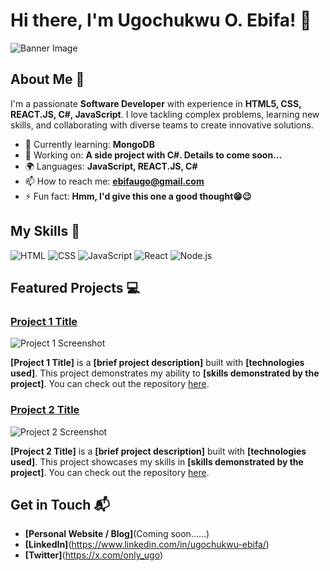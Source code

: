 # Hi there, I'm Ugochukwu O. Ebifa! 👋

![Banner Image](your_banner_image_url_here)

## About Me 🚀

I'm a passionate **Software Developer** with experience in **HTML5, CSS, REACT.JS, C#, JavaScript**. I love tackling complex problems, learning new skills, and collaborating with diverse teams to create innovative solutions.

- 🌱 Currently learning: **MongoDB**
- 🔭 Working on: **A side project with C#. Details to come soon...**
- 🌍 Languages: **JavaScript, REACT.JS, C#**
- 📫 How to reach me: **ebifaugo@gmail.com**
- ⚡ Fun fact: **Hmm, I'd give this one a good thought😁😉**

## My Skills 🧠

![HTML](https://img.shields.io/badge/-HTML-E34F26?style=flat-square&logo=html5&logoColor=white)
![CSS](https://img.shields.io/badge/-CSS-1572B6?style=flat-square&logo=css3&logoColor=white)
![JavaScript](https://img.shields.io/badge/-JavaScript-F7DF1E?style=flat-square&logo=javascript&logoColor=black)
![React](https://img.shields.io/badge/-React-61DAFB?style=flat-square&logo=react&logoColor=black)
![Node.js](https://img.shields.io/badge/-Node.js-339933?style=flat-square&logo=node.js&logoColor=white)

<!-- *Replace the above skill badges with your own skills and expertise. To create more badges, use [checkout this repo](https://github.com/alexandresanlim/Badges4-README.md-Profile).* -->

## Featured Projects 💻

### [Project 1 Title](project_1_link)

![Project 1 Screenshot](project_1_screenshot_url)

**[Project 1 Title]** is a **[brief project description]** built with **[technologies used]**. This project demonstrates my ability to **[skills demonstrated by the project]**. You can check out the repository [here](project_1_repository_link).

### [Project 2 Title](project_2_link)

![Project 2 Screenshot](project_2_screenshot_url)

**[Project 2 Title]** is a **[brief project description]** built with **[technologies used]**. This project showcases my skills in **[skills demonstrated by the project]**. You can check out the repository [here](project_2_repository_link).

## Get in Touch 📬

- **[Personal Website / Blog]**(Coming soon……)
- **[LinkedIn]**(https://www.linkedin.com/in/ugochukwu-ebifa/)
- **[Twitter]**(https://x.com/only_ugo)



